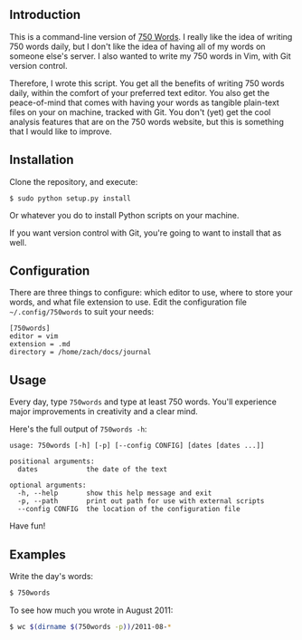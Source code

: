 Introduction
------------

This is a command-line version of [750 Words][]. I really like the idea
of writing 750 words daily, but I don't like the idea of having all of
my words on someone else's server. I also wanted to write my 750 words
in Vim, with Git version control.

Therefore, I wrote this script. You get all the benefits of writing 750
words daily, within the comfort of your preferred text editor. You also
get the peace-of-mind that comes with having your words as tangible
plain-text files on your on machine, tracked with Git. You don't (yet)
get the cool analysis features that are on the 750 words website, but
this is something that I would like to improve.

Installation
------------

Clone the repository, and execute:

    $ sudo python setup.py install

Or whatever you do to install Python scripts on your machine.

If you want version control with Git, you're going to want to install
that as well.

Configuration
-------------

There are three things to configure: which editor to use, where to store
your words, and what file extension to use. Edit the configuration file
`~/.config/750words` to suit your needs:

    [750words]
    editor = vim
    extension = .md
    directory = /home/zach/docs/journal

Usage
-----

Every day, type `750words` and type at least 750 words. You'll
experience major improvements in creativity and a clear mind.

Here's the full output of `750words -h`:

    usage: 750words [-h] [-p] [--config CONFIG] [dates [dates ...]]

    positional arguments:
      dates            the date of the text

    optional arguments:
      -h, --help       show this help message and exit
      -p, --path       print out path for use with external scripts
      --config CONFIG  the location of the configuration file

Have fun!

Examples
--------

Write the day's words:

```bash
$ 750words
```

To see how much you wrote in August 2011:

```bash
$ wc $(dirname $(750words -p))/2011-08-*
```

  [750 Words]: http://750words.com/
